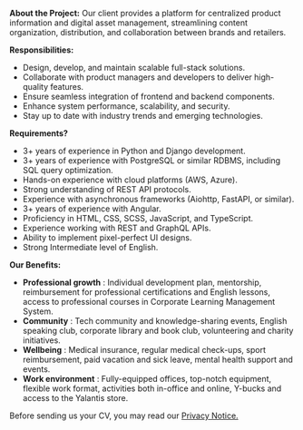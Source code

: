 **About the Project:** Our client provides a platform for centralized product
information and digital asset management, streamlining content organization,
distribution, and collaboration between brands and retailers.

**Responsibilities:**

  * Design, develop, and maintain scalable full-stack solutions.
  * Collaborate with product managers and developers to deliver high-quality features.
  * Ensure seamless integration of frontend and backend components.
  * Enhance system performance, scalability, and security.
  * Stay up to date with industry trends and emerging technologies.

**Requirements?**

  * 3+ years of experience in Python and Django development.
  * 3+ years of experience with PostgreSQL or similar RDBMS, including SQL query optimization.
  * Hands-on experience with cloud platforms (AWS, Azure).
  * Strong understanding of REST API protocols.
  * Experience with asynchronous frameworks (Aiohttp, FastAPI, or similar).
  * 3+ years of experience with Angular.
  * Proficiency in HTML, CSS, SCSS, JavaScript, and TypeScript.
  * Experience working with REST and GraphQL APIs.
  * Ability to implement pixel-perfect UI designs.
  * Strong Intermediate level of English.

**Our Benefits:**

  * **Professional growth** : Individual development plan, mentorship, reimbursement for professional certifications and English lessons, access to professional courses in Corporate Learning Management System.
  * **Community** : Tech community and knowledge-sharing events, English speaking club, corporate library and book club, volunteering and charity initiatives.
  * **Wellbeing** : Medical insurance, regular medical check-ups, sport reimbursement, paid vacation and sick leave, mental health support and events.
  * **Work environment** : Fully-equipped offices, top-notch equipment, flexible work format, activities both in-office and online, Y-bucks and access to the Yalantis store.

Before sending us your CV, you may read our [Privacy
Notice.](https://yalantis.com/privacy-notice/)